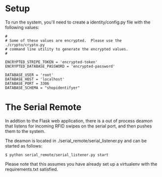 Setup
===
To run the system, you'll need to create a identity/config.py file with the following values:

    #
    # Some of these values are encrypted.  Please use the ./crypto/crypto.py
    # command line utility to generate the encrypted values.
    #

    ENCRYPTED_STRIPE_TOKEN = 'encrypted-token'
    ENCRYPTED_DATABASE_PASSWORD = 'encrypted-password'

    DATABASE_USER = 'root'
    DATABASE_HOST = 'localhost'
    DATABASE_PORT = 3306
    DATABASE_SCHEMA = "shopidentifyer"

The Serial Remote
===
In addtion to the Flask web application, there is a out of process deamon that listens for incoming
RFID swipes on the serial port, and then pushes them to the system.

The deamon is located in ./serial_remote/serial_listener.py and can be started as follows:

    $ python serial_remote/serial_listener.py start

Please note that this assumes you have already set up a virtualenv with the requirements.txt satisfied.
